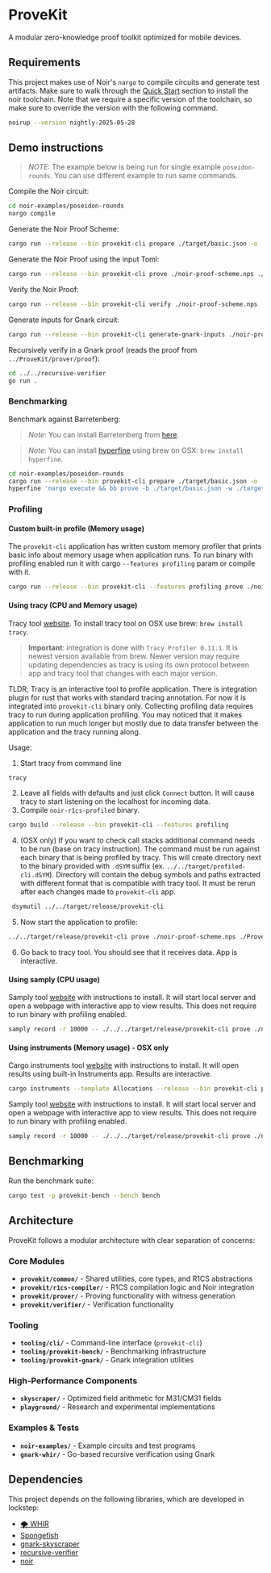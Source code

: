 # ProveKit

A modular zero-knowledge proof toolkit optimized for mobile devices.

## Requirements

This project makes use of Noir's `nargo` to compile circuits and generate test artifacts. Make sure to walk through the [Quick Start](https://noir-lang.org/docs/getting_started/quick_start#noir) section to install the noir toolchain. Note that we require a specific version of the toolchain, so make sure to override the version with the following command.

```sh
noirup --version nightly-2025-05-28
```

## Demo instructions

> _NOTE:_ The example below is being run for single example `poseidon-rounds`. You can use different example to run same commands.

Compile the Noir circuit:

```sh
cd noir-examples/poseidon-rounds
nargo compile
```

Generate the Noir Proof Scheme:

```sh
cargo run --release --bin provekit-cli prepare ./target/basic.json -o ./noir-proof-scheme.nps
```

Generate the Noir Proof using the input Toml:

```sh
cargo run --release --bin provekit-cli prove ./noir-proof-scheme.nps ./Prover.toml -o ./noir-proof.np
```

Verify the Noir Proof:

```sh
cargo run --release --bin provekit-cli verify ./noir-proof-scheme.nps ./noir-proof.np
```

Generate inputs for Gnark circuit:

```sh
cargo run --release --bin provekit-cli generate-gnark-inputs ./noir-proof-scheme.nps ./noir-proof.np
```

Recursively verify in a Gnark proof (reads the proof from `../ProveKit/prover/proof`):

```sh
cd ../../recursive-verifier
go run .
```

### Benchmarking

Benchmark against Barretenberg:

> _Note_: You can install Barretenberg from [here](https://github.com/AztecProtocol/aztec-packages/blob/master/barretenberg/bbup/README.md).

> _Note_: You can install [hyperfine](https://github.com/sharkdp/hyperfine) using brew on OSX: `brew install hyperfine`.

```sh
cd noir-examples/poseidon-rounds
cargo run --release --bin provekit-cli prepare ./target/basic.json -o ./scheme.nps
hyperfine 'nargo execute && bb prove -b ./target/basic.json -w ./target/basic.gz -o ./target' '../../target/release/provekit-cli prove ./scheme.nps ./Prover.toml'
```

### Profiling

#### Custom built-in profile (Memory usage)

The `provekit-cli` application has written custom memory profiler that prints basic info about memory usage when application
runs. To run binary with profiling enabled run it with cargo `--features profiling` param or compile with it.

```sh
cargo run --release --bin provekit-cli --features profiling prove ./noir-proof-scheme.nps ./Prover.toml -o ./noir-proof.np
```

#### Using tracy (CPU and Memory usage)

Tracy tool [website](https://github.com/wolfpld/tracy). To install tracy tool on OSX use brew: `brew install tracy`.

> **Important**: integration is done with `Tracy Profiler 0.11.1`. It is newest version available from brew. Newer
> version may require updating dependencies as tracy is using its own protocol between app and tracy tool that changes
> with each major version.

TLDR; Tracy is an interactive tool to profile application. There is integration plugin for rust that works with
standard tracing annotation. For now it is integrated into `provekit-cli` binary only. Collecting profiling data requires
tracy to run during application profiling. You may noticed that it makes application to run much longer but mostly
due to data transfer between the application and the tracy running along.

Usage:

1. Start tracy from command line
```sh
tracy
```
2. Leave all fields with defaults and just click `Connect` button. It will cause tracy to start listening on the
   localhost for incoming data.
3.  Compile `noir-r1cs-profiled` binary.
```sh
cargo build --release --bin provekit-cli --features profiling
```
4. (OSX only) If you want to check call stacks additional command needs to be run (base on tracy instruction). The
   command must be run against each binary that is being profiled by tracy. This will create directory next to the 
   binary provided with `.dSYM` suffix (ex. `../../target/profiled-cli.dSYM`). Directory will contain the
   debug symbols and paths extracted with different format that is compatible with tracy tool. It must be rerun after
   each changes made to `provekit-cli` app.
```sh
 dsymutil ../../target/release/provekit-cli
```
5. Now start the application to profile:
```sh
../../target/release/provekit-cli prove ./noir-proof-scheme.nps ./Prover.toml -o ./noir-proof.np
```
6. Go back to tracy tool. You should see that it receives data. App is interactive.

#### Using samply (CPU usage)

Samply tool [website](https://github.com/mstange/samply/) with instructions to install. It will start local server and
open a webpage with interactive app to view results. This does not require to run binary
with profiling enabled.

```sh
samply record -r 10000 -- ./../../target/release/provekit-cli prove ./noir-proof-scheme.nps ./Prover.toml -o ./noir-proof.np
```

#### Using instruments (Memory usage) - OSX only

Cargo instruments tool [website](https://crates.io/crates/cargo-instruments) with instructions to install. It will open
results using built-in Instruments app. Results are interactive.

```sh
cargo instruments --template Allocations --release --bin provekit-cli prove ./noir-proof-scheme.nps ./Prover.toml -o ./noir-proof.np
```

Samply tool [website](https://github.com/mstange/samply/) with instructions to install. It will start local server and
open a webpage with interactive app to view results. This does not require to run binary
with profiling enabled.

```sh
samply record -r 10000 -- ./../../target/release/provekit-cli prove ./noir-proof-scheme.nps ./Prover.toml -o ./noir-proof.np
```

## Benchmarking

Run the benchmark suite:

```sh
cargo test -p provekit-bench --bench bench
```

## Architecture

ProveKit follows a modular architecture with clear separation of concerns:

### Core Modules
- **`provekit/common/`** - Shared utilities, core types, and R1CS abstractions
- **`provekit/r1cs-compiler/`** - R1CS compilation logic and Noir integration  
- **`provekit/prover/`** - Proving functionality with witness generation
- **`provekit/verifier/`** - Verification functionality

### Tooling
- **`tooling/cli/`** - Command-line interface (`provekit-cli`)
- **`tooling/provekit-bench/`** - Benchmarking infrastructure
- **`tooling/provekit-gnark/`** - Gnark integration utilities

### High-Performance Components
- **`skyscraper/`** - Optimized field arithmetic for M31/CM31 fields
- **`playground/`** - Research and experimental implementations

### Examples & Tests
- **`noir-examples/`** - Example circuits and test programs
- **`gnark-whir/`** - Go-based recursive verification using Gnark

## Dependencies

This project depends on the following libraries, which are developed in lockstep:

- [🌪️ WHIR](https://github.com/WizardOfMenlo/whir)
- [Spongefish](https://github.com/arkworks-rs/spongefish)
- [gnark-skyscraper](https://github.com/reilabs/gnark-skyscraper)
- [recursive-verifier](./recursive-verifier/README.md)
- [noir](https://github.com/noir-lang/noir)
